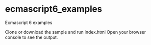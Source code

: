 # ecmascript6_examples
Ecmascript 6 examples


Clone or download the sample and run index.html
Open your browser console to see the output.
